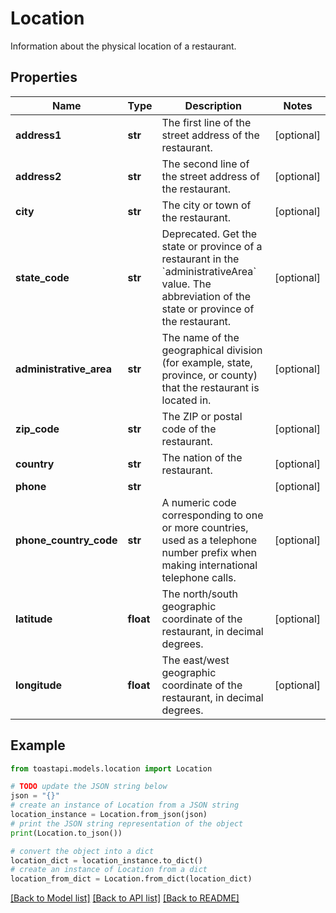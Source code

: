 # Location

Information about the physical location of a restaurant.

## Properties

Name | Type | Description | Notes
------------ | ------------- | ------------- | -------------
**address1** | **str** | The first line of the street address of the restaurant. | [optional] 
**address2** | **str** | The second line of the street address of the restaurant. | [optional] 
**city** | **str** | The city or town of the restaurant. | [optional] 
**state_code** | **str** | Deprecated. Get the state or province of a restaurant in the &#x60;administrativeArea&#x60; value.  The abbreviation of the state or province of the restaurant.  | [optional] 
**administrative_area** | **str** | The name of the geographical division (for example, state, province, or county) that the restaurant is located in.  | [optional] 
**zip_code** | **str** | The ZIP or postal code of the restaurant. | [optional] 
**country** | **str** | The nation of the restaurant. | [optional] 
**phone** | **str** |  | [optional] 
**phone_country_code** | **str** | A numeric code corresponding to one or more countries, used as a telephone number prefix when making  international telephone calls.  | [optional] 
**latitude** | **float** | The north/south geographic coordinate of the restaurant, in decimal degrees. | [optional] 
**longitude** | **float** | The east/west geographic coordinate of the restaurant, in decimal degrees. | [optional] 

## Example

```python
from toastapi.models.location import Location

# TODO update the JSON string below
json = "{}"
# create an instance of Location from a JSON string
location_instance = Location.from_json(json)
# print the JSON string representation of the object
print(Location.to_json())

# convert the object into a dict
location_dict = location_instance.to_dict()
# create an instance of Location from a dict
location_from_dict = Location.from_dict(location_dict)
```
[[Back to Model list]](../README.md#documentation-for-models) [[Back to API list]](../README.md#documentation-for-api-endpoints) [[Back to README]](../README.md)


